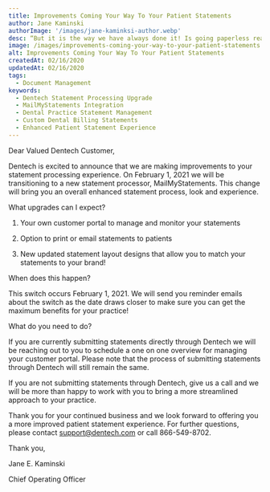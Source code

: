 ```yaml
---
title: Improvements Coming Your Way To Your Patient Statements
author: Jane Kaminski
authorImage: '/images/jane-kaminksi-author.webp'
desc: “But it is the way we have always done it! Is going paperless really worth it? What does it do for me? It’s too costly! We don’t have the time to train and implement!” - Jane Kaminski
image: /images/improvements-coming-your-way-to-your-patient-statements.webp
alt: Improvements Coming Your Way To Your Patient Statements
createdAt: 02/16/2020
updatedAt: 02/16/2020
tags:
  - Document Management
keywords:
  - Dentech Statement Processing Upgrade
  - MailMyStatements Integration
  - Dental Practice Statement Management
  - Custom Dental Billing Statements
  - Enhanced Patient Statement Experience
---
```


Dear Valued Dentech Customer,

Dentech is excited to announce that we are making improvements to your statement processing experience. On February 1, 2021 we will be transitioning to a new statement processor, MailMyStatements. This change will bring you an overall enhanced statement process, look and experience.

What upgrades can I expect?

1. Your own customer portal to manage and monitor your statements

2. Option to print or email statements to patients

3. New updated statement layout designs that allow you to match your statements to your brand!

When does this happen?

This switch occurs February 1, 2021. We will send you reminder emails about the switch as the date draws closer to make sure you can get the maximum benefits for your practice!

What do you need to do?

If you are currently submitting statements directly through Dentech we will be reaching out to you to schedule a one on one overview for managing your customer portal. Please note that the process of submitting statements through Dentech will still remain the same.

﻿If you are not submitting statements through Dentech, give us a call and we will be more than happy to work with you to bring a more streamlined approach to your practice.

﻿Thank you for your continued business and we look forward to offering you a more improved patient statement experience. For further questions, please contact support@dentech.com or call 866-549-8702.

Thank you,

Jane E. Kaminski

Chief Operating Officer

